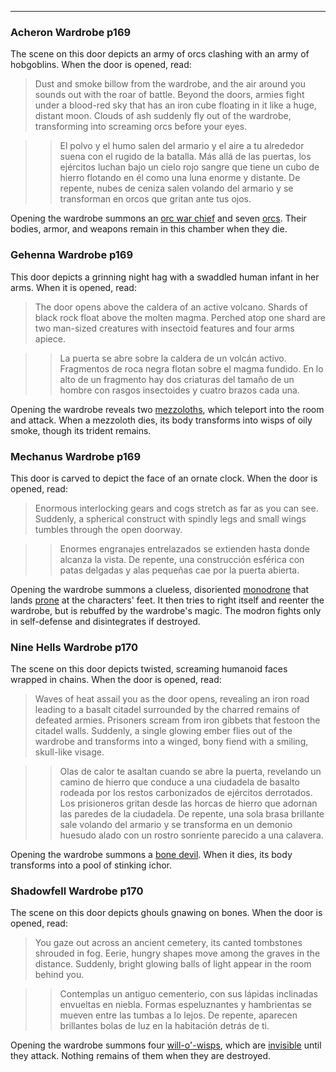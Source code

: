 - - -

### Acheron Wardrobe p169

The scene on this door depicts an army of orcs clashing with an army of hobgoblins. When the door is opened, read:

>Dust and smoke billow from the wardrobe, and the air around you sounds out with the roar of battle. Beyond the doors, armies fight under a blood-red sky that has an iron cube floating in it like a huge, distant moon. Clouds of ash suddenly fly out of the wardrobe, transforming into screaming orcs before your eyes.

>>El polvo y el humo salen del armario y el aire a tu alrededor suena con el rugido de la batalla. Más allá de las puertas, los ejércitos luchan bajo un cielo rojo sangre que tiene un cubo de hierro flotando en él como una luna enorme y distante. De repente, nubes de ceniza salen volando del armario y se transforman en orcos que gritan ante tus ojos.

Opening the wardrobe summons an [orc war chief](https://5e.tools/bestiary.html#orc%20war%20chief_mm) and seven [orcs](https://5e.tools/bestiary.html#orc_mm). Their bodies, armor, and weapons remain in this chamber when they die.

### Gehenna Wardrobe p169

This door depicts a grinning night hag with a swaddled human infant in her arms. When it is opened, read:

>The door opens above the caldera of an active volcano. Shards of black rock float above the molten magma. Perched atop one shard are two man-sized creatures with insectoid features and four arms apiece.

>>La puerta se abre sobre la caldera de un volcán activo. Fragmentos de roca negra flotan sobre el magma fundido. En lo alto de un fragmento hay dos criaturas del tamaño de un hombre con rasgos insectoides y cuatro brazos cada una.

Opening the wardrobe reveals two [mezzoloths](https://5e.tools/bestiary.html#mezzoloth_mm), which teleport into the room and attack. When a mezzoloth dies, its body transforms into wisps of oily smoke, though its trident remains.

### Mechanus Wardrobe p169

This door is carved to depict the face of an ornate clock. When the door is opened, read:

>Enormous interlocking gears and cogs stretch as far as you can see. Suddenly, a spherical construct with spindly legs and small wings tumbles through the open doorway.

>>Enormes engranajes entrelazados se extienden hasta donde alcanza la vista. De repente, una construcción esférica con patas delgadas y alas pequeñas cae por la puerta abierta.

Opening the wardrobe summons a clueless, disoriented [monodrone](https://5e.tools/bestiary.html#monodrone_mm) that lands [prone](https://5e.tools/conditionsdiseases.html#prone_phb) at the characters' feet. It then tries to right itself and reenter the wardrobe, but is rebuffed by the wardrobe's magic. The modron fights only in self-defense and disintegrates if destroyed.

### Nine Hells Wardrobe p170

The scene on this door depicts twisted, screaming humanoid faces wrapped in chains. When the door is opened, read:

>Waves of heat assail you as the door opens, revealing an iron road leading to a basalt citadel surrounded by the charred remains of defeated armies. Prisoners scream from iron gibbets that festoon the citadel walls. Suddenly, a single glowing ember flies out of the wardrobe and transforms into a winged, bony fiend with a smiling, skull-like visage.

>>Olas de calor te asaltan cuando se abre la puerta, revelando un camino de hierro que conduce a una ciudadela de basalto rodeada por los restos carbonizados de ejércitos derrotados. Los prisioneros gritan desde las horcas de hierro que adornan las paredes de la ciudadela. De repente, una sola brasa brillante sale volando del armario y se transforma en un demonio huesudo alado con un rostro sonriente parecido a una calavera.

Opening the wardrobe summons a [bone devil](https://5e.tools/bestiary.html#bone%20devil_mm). When it dies, its body transforms into a pool of stinking ichor.

### Shadowfell Wardrobe p170

The scene on this door depicts ghouls gnawing on bones. When the door is opened, read:

>You gaze out across an ancient cemetery, its canted tombstones shrouded in fog. Eerie, hungry shapes move among the graves in the distance. Suddenly, bright glowing balls of light appear in the room behind you.

>>Contemplas un antiguo cementerio, con sus lápidas inclinadas envueltas en niebla. Formas espeluznantes y hambrientas se mueven entre las tumbas a lo lejos. De repente, aparecen brillantes bolas de luz en la habitación detrás de ti.

Opening the wardrobe summons four [will-o'-wisps](https://5e.tools/bestiary.html#will-o'-wisp_mm), which are [invisible](https://5e.tools/conditionsdiseases.html#invisible_phb) until they attack. Nothing remains of them when they are destroyed.


